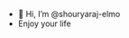 - 👋 Hi, I’m @shouryaraj-elmo
- Enjoy your life

<!---
shouryaraj-elmo/shouryaraj-elmo is a ✨ special ✨ repository because its `README.md` (this file) appears on your GitHub profile.
You can click the Preview link to take a look at your changes.
--->
